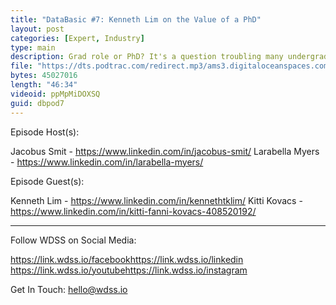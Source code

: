 ```yaml
---
title: "DataBasic #7: Kenneth Lim on the Value of a PhD"
layout: post
categories: [Expert, Industry]
type: main
description: Grad role or PhD? It's a question troubling many undergraduate and master's students. In this episode, Kenneth Lim talks about his experience undertaking a PhD, the pros and cons, as well as current work as part of IBM's Data Science Elite Team. We also feature a segment by Mathematics and Statistics student Kitti Kovac on the topic of differential privacy.
file: "https://dts.podtrac.com/redirect.mp3/ams3.digitaloceanspaces.com/podcast.wdss/databasic-e7.mp3"
bytes: 45027016
length: "46:34"
videoid: ppMpMiDOXSQ
guid: dbpod7
---
```


Episode Host(s):        

Jacobus Smit - https://www.linkedin.com/in/jacobus-smit/
Larabella Myers - https://www.linkedin.com/in/larabella-myers/

Episode Guest(s):

Kenneth Lim - https://www.linkedin.com/in/kennethtklim/
Kitti Kovacs - https://www.linkedin.com/in/kitti-fanni-kovacs-408520192/

------------------
        
Follow WDSS on Social Media:

https://link.wdss.io/facebook​
https://link.wdss.io/linkedin​
https://link.wdss.io/youtube​
https://link.wdss.io/instagram​
        
Get In Touch: hello@wdss.io
